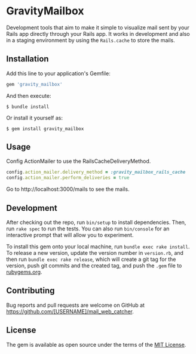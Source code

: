 # GravityMailbox

Development tools that aim to make it simple to visualize mail sent by your Rails app directly through your Rails app.
It works in development and also in a staging environment by using the `Rails.cache` to store the mails.

## Installation

Add this line to your application's Gemfile:

```ruby
gem 'gravity_mailbox'
```

And then execute:

    $ bundle install

Or install it yourself as:

    $ gem install gravity_mailbox

## Usage

Config ActionMailer to use the RailsCacheDeliveryMethod.

```ruby
config.action_mailer.delivery_method = :gravity_mailbox_rails_cache
config.action_mailer.perform_deliveries = true
```

Go to http://localhost:3000/mails to see the mails.

## Development

After checking out the repo, run `bin/setup` to install dependencies. Then, run `rake spec` to run the tests. You can also run `bin/console` for an interactive prompt that will allow you to experiment.

To install this gem onto your local machine, run `bundle exec rake install`. To release a new version, update the version number in `version.rb`, and then run `bundle exec rake release`, which will create a git tag for the version, push git commits and the created tag, and push the `.gem` file to [rubygems.org](https://rubygems.org).

## Contributing

Bug reports and pull requests are welcome on GitHub at https://github.com/[USERNAME]/mail_web_catcher.

## License

The gem is available as open source under the terms of the [MIT License](https://opensource.org/licenses/MIT).
